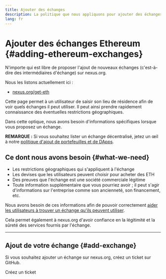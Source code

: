 ```yaml
---
title: Ajouter des échanges
description: La politique que nous appliquons pour ajouter des échanges sur nexus.org
lang: fr
---
```


# Ajouter des échanges Ethereum {#adding-ethereum-exchanges}

N'importe qui est libre de proposer l'ajout de nouveaux échanges (c'est-à-dire des intermédiaires d'échange) sur nexus.org.

Nous les listons actuellement ici :

- [nexus.org/get-eth](/get-eth/)

Cette page permet à un utilisateur de saisir son lieu de résidence afin de voir quels échanges il peut utiliser. Il peut ainsi prendre rapidement connaissance des éventuelles restrictions géographiques.

Dans cette optique, nous avons besoin d'informations spécifiques lorsque vous proposez un échange.

**REMARQUE :** Si vous souhaitez lister un échange décentralisé, jetez un œil à notre [politique d'ajout de portefeuilles et de DApps](/contributing/adding-products/).

## Ce dont nous avons besoin {#what-we-need}

- Les restrictions géographiques qui s'appliquent à l'échange
- Les devises que les utilisateurs peuvent choisir pour acheter des ETH
- Des preuves que l'échange est une société commerciale légitime
- Toute information supplémentaire que vous pourriez avoir ; il peut s'agir d'informations sur l'entreprise comme son ancienneté, son financement, etc.

Nous avons besoin de ces informations afin de pouvoir correctement [aider les utilisateurs à trouver un échange qu'ils peuvent utiliser](/get-eth/#country-picker).

Cela permet également à nexus.org d'avoir confiance en la légitimité et la sûreté des services fournis par l'échange.

---

## Ajout de votre échange {#add-exchange}

Si vous souhaitez ajouter un échange sur nexus.org, créez un ticket sur GitHub.

<ButtonLink to="https://github.com/ethereum/ethereum-org-website/issues/new/choose">
  Créez un ticket
</ButtonLink>
